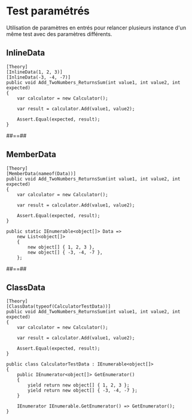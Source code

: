 # Test paramétrés

Utilisation de paramètres en entrés pour relancer plusieurs instance d'un même test avec des paramètres différents.

## InlineData

```csharp[]
[Theory]
[InlineData(1, 2, 3)]
[InlineData(-3, -4, -7)]
public void Add_TwoNumbers_ReturnsSum(int value1, int value2, int expected)
{
    var calculator = new Calculator();

    var result = calculator.Add(value1, value2);

    Assert.Equal(expected, result);
}
```

##==##

## MemberData

```csharp[]
[Theory]
[MemberData(nameof(Data))]
public void Add_TwoNumbers_ReturnsSum(int value1, int value2, int expected)
{
    var calculator = new Calculator();

    var result = calculator.Add(value1, value2);

    Assert.Equal(expected, result);
}

public static IEnumerable<object[]> Data =>
    new List<object[]>
    {
        new object[] { 1, 2, 3 },
        new object[] { -3, -4, -7 },
    };
```

##==##

## ClassData

```csharp[]
[Theory]
[ClassData(typeof(CalculatorTestData))]
public void Add_TwoNumbers_ReturnsSum(int value1, int value2, int expected)
{
    var calculator = new Calculator();

    var result = calculator.Add(value1, value2);

    Assert.Equal(expected, result);
}

public class CalculatorTestData : IEnumerable<object[]>
{
    public IEnumerator<object[]> GetEnumerator()
    {
        yield return new object[] { 1, 2, 3 };
        yield return new object[] { -3, -4, -7 };
    }

    IEnumerator IEnumerable.GetEnumerator() => GetEnumerator();
}
```
